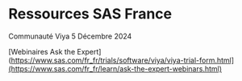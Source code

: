 # Ressources SAS France

Communauté Viya 5 Décembre 2024

[Webinaires Ask the Expert](https://www.sas.com/fr_fr/trials/software/viya/viya-trial-form.html](https://www.sas.com/fr_fr/learn/ask-the-expert-webinars.html)
